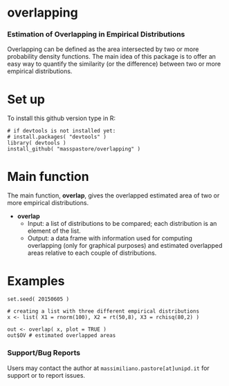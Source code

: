 # overlapping
### Estimation of Overlapping in Empirical Distributions

Overlapping can be defined as the area intersected by two or more probability density functions. The main idea of this package is to offer an easy way to quantify the similarity (or the difference) between two or more empirical distributions.

# Set up

To install this github version type in R:

```{r}
# if devtools is not installed yet: 
# install.packages( "devtools" )  
library( devtools )
install_github( "masspastore/overlapping" )
```

# Main function

The main function, **overlap**, gives the overlapped estimated area of two or more empirical distributions.

* **overlap**
    + Input: a list of distributions to be compared; each distribution is an element of the list.
    + Output: a data frame with information used for computing overlapping (only for graphical purposes) and estimated overlapped areas relative to each couple of distributions.
     

# Examples

```{r}
set.seed( 20150605 )

# creating a list with three different empirical distributions
x <- list( X1 = rnorm(100), X2 = rt(50,8), X3 = rchisq(80,2) )

out <- overlap( x, plot = TRUE )
out$OV # estimated overlapped areas
```

### Support/Bug Reports

Users may contact the author at `massimiliano.pastore[at]unipd.it` for support or to report issues.

